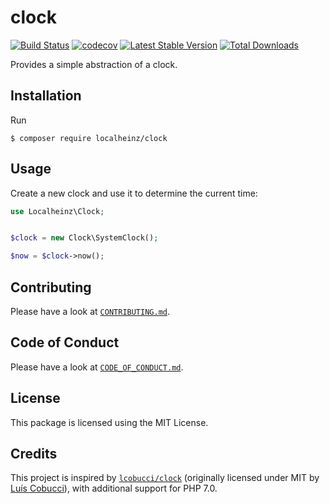 # clock

[![Build Status](https://travis-ci.org/localheinz/clock.svg?branch=master)](https://travis-ci.org/localheinz/clock)
[![codecov](https://codecov.io/gh/localheinz/clock/branch/master/graph/badge.svg)](https://codecov.io/gh/localheinz/clock)
[![Latest Stable Version](https://poser.pugx.org/localheinz/clock/v/stable)](https://packagist.org/packages/localheinz/clock)
[![Total Downloads](https://poser.pugx.org/localheinz/clock/downloads)](https://packagist.org/packages/localheinz/clock)

Provides a simple abstraction of a clock.

## Installation

Run

```
$ composer require localheinz/clock
```

## Usage

Create a new clock and use it to determine the current time:

```php
use Localheinz\Clock;


$clock = new Clock\SystemClock();

$now = $clock->now();
```

## Contributing

Please have a look at [`CONTRIBUTING.md`](.github/CONTRIBUTING.md).

## Code of Conduct

Please have a look at [`CODE_OF_CONDUCT.md`](.github/CODE_OF_CONDUCT.md).

## License

This package is licensed using the MIT License.

## Credits

This project is inspired by [`lcobucci/clock`](https://github.com/lcobucci/clock) 
(originally licensed under MIT by [Luís Cobucci](https://github.com/lcobucci)), 
with additional support for PHP 7.0.
